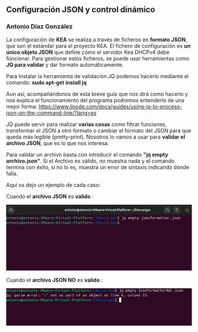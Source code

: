 ## Configuración JSON y control dinámico
### Antonio Díaz González


La configuración de **KEA** se realiza a través de ficheros en **formato JSON**, que son el estándar para el proyecto KEA. El fichero de configuración es **un único objeto JSON** que define cómo el servidor Kea DHCPv4 debe funcionar. Para gestionar estos ficheros, se puede usar herramientas como **JQ para validar** y dar formato automáticamente.

Para Instalar la herramienta de validación JQ podemos hacerlo mediante el comando:​ **sudo apt-get install jq**

Aun así, acompañándonos de esta breve guía que nos dirá como hacerlo y nos explica el funcionamiento del programa podremos entenderlo de una mejor forma: https://www.linode.com/docs/guides/using-jq-to-process-json-on-the-command-line/?lang=es​

JQ puede servir para realizar **varias cosas** como filtrar funciones,  transformar el JSON a otro formato o cambiar el formato del JSON para que queda más legible (pretty-print). Nosotros lo vamos a usar para **validar el archivo JSON**, que es lo que nos interesa.​

Para validar un archivo basta con introducir el comando **"jq empty archivo.json"**. Si el Archivo es válido, no muestra nada y el comando termina con éxito, si no lo es, muestra un error de sintaxis indicando dónde falla.​

​Aqui os dejo un ejemplo de cada caso:

Cuando el **archivo JSON** es **valido** :

![](img/Bien.png)

Cuando el **archivo JSON NO** es **valido** :

![](img/Mal.png)


